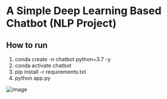 # A Simple Deep Learning Based Chatbot (NLP Project)

## How to run  
1. conda create -n chatbot python=3.7 -y  </br>
2. conda activate chatbot </br>
3. pip install -r requirements.txt </br>
4. python app.py </br>

![image](https://github.com/ravi0dubey/Deep_Learning_Based_Chatbot/assets/38419795/2d05cbd5-0a67-4877-bc05-77df81bf38ce)
